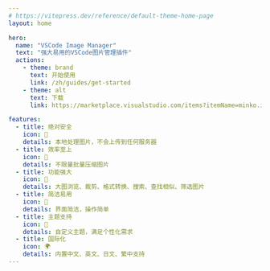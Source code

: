 ```yaml
---
# https://vitepress.dev/reference/default-theme-home-page
layout: home

hero:
  name: "VSCode Image Manager"
  text: "强大易用的VSCode图片管理插件"
  actions:
    - theme: brand
      text: 开始使用
      link: /zh/guides/get-started
    - theme: alt
      text: 下载
      link: https://marketplace.visualstudio.com/items?itemName=minko.image-manager

features:
  - title: 绝对安全
    icon: 🔐
    details: 本地处理图片，不会上传到任何服务器
  - title: 效率至上
    icon: 🚀
    details: 不限量批量压缩图片
  - title: 功能强大
    icon: 💪
    details: 大图浏览、裁剪、格式转换、搜索、查找相似、筛选图片
  - title: 简洁易用
    icon: 🎨
    details: 界面简洁，操作简单
  - title: 主题支持
    icon: 🌈
    details: 自定义主题，满足个性化需求
  - title: 国际化
    icon: 🌍
    details: 内置中文、英文、日文、繁中支持
---
```


